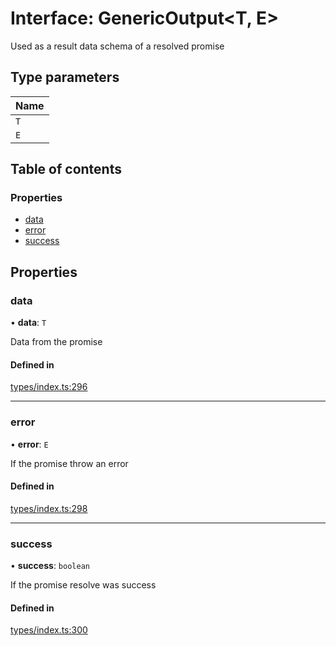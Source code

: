# Interface: GenericOutput<T, E\>

Used as a result data schema of a resolved promise

## Type parameters

| Name |
| :------ |
| `T` |
| `E` |

## Table of contents

### Properties

- [data](GenericOutput.md#data)
- [error](GenericOutput.md#error)
- [success](GenericOutput.md#success)

## Properties

### data

• **data**: `T`

Data from the promise

#### Defined in

[types/index.ts:296](https://github.com/nevermined-io/react-components/blob/9f27b18/catalog/src/types/index.ts#L296)

___

### error

• **error**: `E`

If the promise throw an error

#### Defined in

[types/index.ts:298](https://github.com/nevermined-io/react-components/blob/9f27b18/catalog/src/types/index.ts#L298)

___

### success

• **success**: `boolean`

If the promise resolve was success

#### Defined in

[types/index.ts:300](https://github.com/nevermined-io/react-components/blob/9f27b18/catalog/src/types/index.ts#L300)
